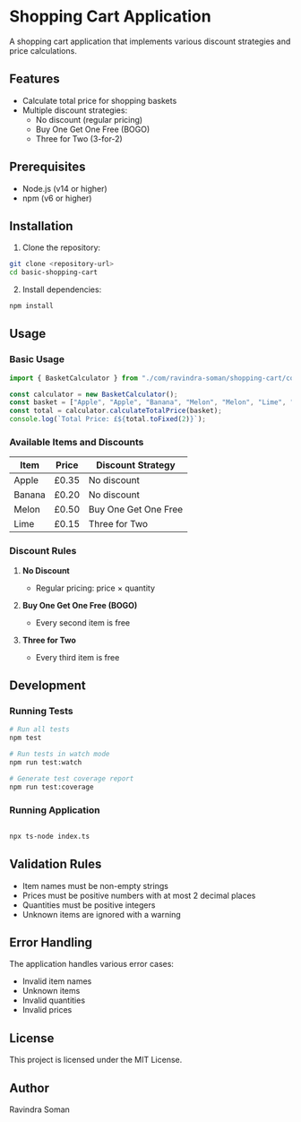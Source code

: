 # Shopping Cart Application

A shopping cart application that implements various discount strategies and price calculations.

## Features
- Calculate total price for shopping baskets
- Multiple discount strategies:
  - No discount (regular pricing)
  - Buy One Get One Free (BOGO)
  - Three for Two (3-for-2)

## Prerequisites

- Node.js (v14 or higher)
- npm (v6 or higher)

## Installation

1. Clone the repository:
```bash
git clone <repository-url>
cd basic-shopping-cart
```

2. Install dependencies:
```bash
npm install
```

## Usage

### Basic Usage

```typescript
import { BasketCalculator } from "./com/ravindra-soman/shopping-cart/controllers/basket-calculator";

const calculator = new BasketCalculator();
const basket = ["Apple", "Apple", "Banana", "Melon", "Melon", "Lime", "Lime", "Lime"];
const total = calculator.calculateTotalPrice(basket);
console.log(`Total Price: £${total.toFixed(2)}`);
```

### Available Items and Discounts

| Item   | Price | Discount Strategy |
|--------|-------|------------------|
| Apple  | £0.35 | No discount      |
| Banana | £0.20 | No discount      |
| Melon  | £0.50 | Buy One Get One Free |
| Lime   | £0.15 | Three for Two    |

### Discount Rules

1. **No Discount**
   - Regular pricing: price × quantity

2. **Buy One Get One Free (BOGO)**
   - Every second item is free

3. **Three for Two**
   - Every third item is free

## Development

### Running Tests

```bash
# Run all tests
npm test

# Run tests in watch mode
npm run test:watch

# Generate test coverage report
npm run test:coverage
```

### Running Application
```bash

npx ts-node index.ts
```

## Validation Rules

- Item names must be non-empty strings
- Prices must be positive numbers with at most 2 decimal places
- Quantities must be positive integers
- Unknown items are ignored with a warning

## Error Handling

The application handles various error cases:
- Invalid item names
- Unknown items
- Invalid quantities
- Invalid prices

## License
This project is licensed under the MIT License.

## Author
Ravindra Soman 